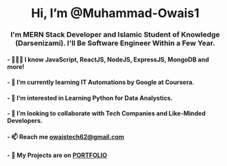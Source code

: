 <div align="center">
  <h1>Hi, I’m @Muhammad-Owais1</h1>
</div>

<div align="center">
  <h3>I'm MERN Stack Developer and Islamic Student of Knowledge (Darsenizami). I'll Be Software Engineer Within a Few Year.</h3>
</div>

<h4>- 👨🏻‍💻 I know JavaScript, ReactJS, NodeJS, ExpressJS, MongoDB and more!</h4>
<h4>- 🌱 I’m currently learning IT Automations by Google at Coursera.</h4>
<h4>- 👀 I’m interested in Learning Python for Data Analystics.</h4>
<h4>- 💞️ I’m looking to collaborate with Tech Companies and Like-Minded Developers.</h4>
<h4>- 📫 Reach me <a href="mailto:owaistech62@gmail.com">owaistech62@gmail.com</a></h4>
<h4>- 📕 My Projects are on <a href="muhowaisdev.netlify.app">PORTFOLIO</a></h4>


<!---
Muhammad-Owais1/Muhammad-Owais1 is a ✨ special ✨ repository because its `README.md` (this file) appears on your GitHub profile.
You can click the Preview link to take a look at your changes.
--->
